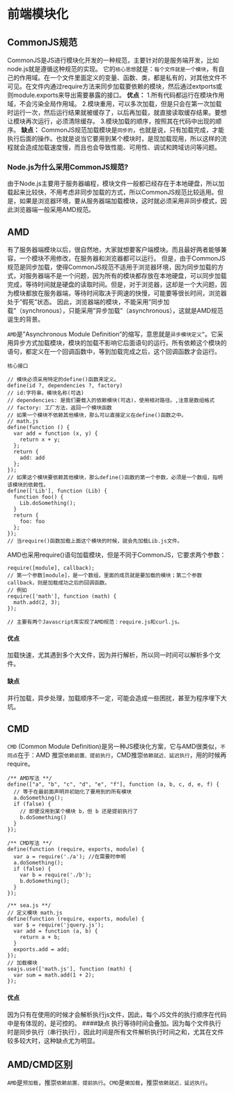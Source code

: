 # 前端模块化
## CommonJS规范
CommonJS是JS进行模块化开发的一种规范，主要针对的是服务端开发，比如node.js就是遵循这种规范的实现。
它的`核心思想`就是：`每个文件就是一个模块`，有自己的作用域。在一个文件里面定义的变量、函数、类，都是私有的，对其他文件不可见。在文件内通过require方法来同步加载要依赖的模块，然后通过extports或则module.exports来导出需要暴露的接口。
**优点：**
1.所有代码都运行在模块作用域，不会污染全局作用域。
2.模块重用，可以多次加载，但是只会在第一次加载时运行一次，然后运行结果就被缓存了，以后再加载，就直接读取缓存结果。要想让模块再次运行，必须清除缓存。
3.模块加载的顺序，按照其在代码中出现的顺序。
**缺点：**
CommonJS规范加载模块是`同步的`，也就是说，只有加载完成，才能执行后面的操作。也就是说当它要用到某个模块时，是现加载现用，所以这样的流程就会造成加载速度慢，而且也会导致性能、可用性、调试和跨域访问等问题。

### Node.js为什么采用CommonJS规范?
由于Node.js主要用于服务器编程，模块文件一般都已经存在于本地硬盘，所以加载起来比较快，不用考虑非同步加载的方式，所以CommonJS规范比较适用。但是，如果是浏览器环境，要从服务器端加载模块，这时就必须采用非同步模式，因此浏览器端一般采用AMD规范。

## AMD
有了服务器端模块以后，很自然地，大家就想要客户端模块。而且最好两者能够兼容，一个模块不用修改，在服务器和浏览器都可以运行。
但是，由于CommonJS规范是同步加载，使得CommonJS规范不适用于浏览器环境，因为同步加载的方式，对服务器端不是一个问题，因为所有的模块都存放在本地硬盘，可以同步加载完成，等待时间就是硬盘的读取时间。但是，对于浏览器，这却是一个大问题，因为模块都放在服务器端，等待时间取决于网速的快慢，可能要等很长时间，浏览器处于”假死”状态。 因此，浏览器端的模块，不能采用”同步加载”（synchronous），只能采用”异步加载”（asynchronous），这就是AMD规范诞生的背景。

`AMD`是”Asynchronous Module Definition”的缩写，意思就是`异步模块定义”`。它采用异步方式加载模块，模块的加载不影响它后面语句的运行。所有依赖这个模块的语句，都定义在一个回调函数中，等到加载完成之后，这个回调函数才会运行。

`核心接口`
```
// 模块必须采用特定的define()函数来定义。
define(id ?, dependencies ?, factory)
// id:字符串，模块名称(可选)
// dependencies: 是我们要载入的依赖模块(可选)，使用相对路径。,注意是数组格式
// factory: 工厂方法，返回一个模块函数
// 如果一个模块不依赖其他模块，那么可以直接定义在define()函数之中。
// math.js
define(function () {
  var add = function (x, y) {
    return x + y;
  };
  return {
    add: add
  };
});
// 如果这个模块要依赖其他模块，那么define()函数的第一个参数，必须是一个数组，指明该模块的依赖性。
define(['Lib'], function (Lib) {
  function foo() {
    Lib.doSomething();
  }
  return {
    foo: foo
  };
});
// 当require()函数加载上面这个模块的时候，就会先加载Lib.js文件。
```
AMD也采用require()语句加载模块，但是不同于CommonJS，它要求两个参数：
```
require([module], callback);
// 第一个参数[module]，是一个数组，里面的成员就是要加载的模块；第二个参数callback，则是加载成功之后的回调函数。
// 例如
require(['math'], function (math) {
  math.add(2, 3);
});

// 主要有两个Javascript库实现了AMD规范：require.js和curl.js。
```

#### 优点
加载快速，尤其遇到多个大文件，因为并行解析，所以同一时间可以解析多个文件。

#### 缺点
并行加载，异步处理，加载顺序不一定，可能会造成一些困扰，甚至为程序埋下大坑。

## CMD
`CMD` (Common Module Definition)是另一种JS模块化方案，它与AMD很类似，`不同点`在于：AMD 推崇`依赖前置、提前执行`，CMD推崇`依赖就近、延迟执行`，用的时候再require。
```
/** AMD写法 **/
define(["a", "b", "c", "d", "e", "f"], function (a, b, c, d, e, f) {
  // 等于在最前面声明并初始化了要用到的所有模块
  a.doSomething();
  if (false) {
    // 即便没用到某个模块 b，但 b 还是提前执行了
    b.doSomething()
  }
});

/** CMD写法 **/
define(function (require, exports, module) {
  var a = require('./a'); //在需要时申明
  a.doSomething();
  if (false) {
    var b = require('./b');
    b.doSomething();
  }
});

/** sea.js **/
// 定义模块 math.js
define(function (require, exports, module) {
  var $ = require('jquery.js');
  var add = function (a, b) {
    return a + b;
  }
  exports.add = add;
});
// 加载模块
seajs.use(['math.js'], function (math) {
  var sum = math.add(1 + 2);
});
```

#### 优点
因为只有在使用的时候才会解析执行js文件，因此，每个JS文件的执行顺序在代码中是有体现的，是可控的。
####缺点
执行等待时间会叠加。因为每个文件执行时是同步执行（串行执行），因此时间是所有文件解析执行时间之和，尤其在文件较多较大时，这种缺点尤为明显。


## AMD/CMD区别
`AMD`是`预加载`，推崇`依赖前置、提前执行`。`CMD`是`懒加载`，推崇`依赖就近、延迟执行`。

